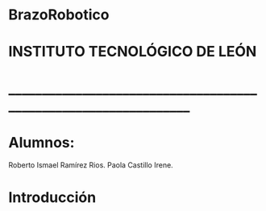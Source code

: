 # BrazoRobotico

# INSTITUTO TECNOLÓGICO DE LEÓN

# ________________________________________________________________
# Alumnos:
Roberto Ismael Ramírez Rios.
Paola Castillo Irene.

# Introducción

